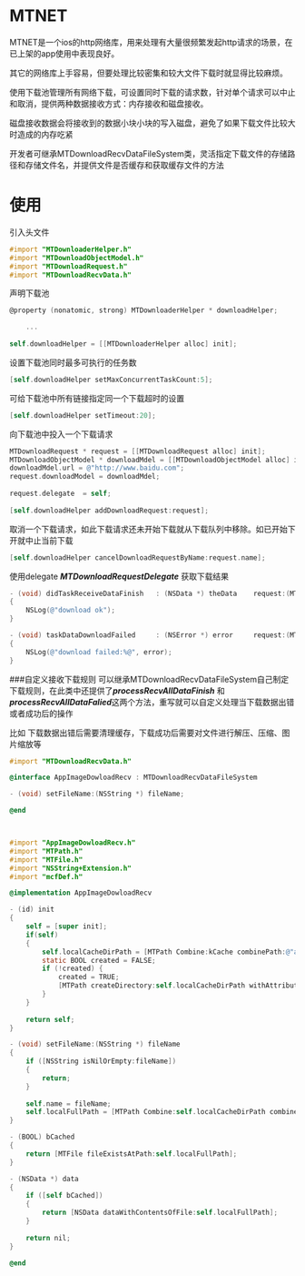 # MTNET

MTNET是一个ios的http网络库，用来处理有大量很频繁发起http请求的场景，在已上架的app使用中表现良好。 

其它的网络库上手容易，但要处理比较密集和较大文件下载时就显得比较麻烦。

使用下载池管理所有网络下载，可设置同时下载的请求数，针对单个请求可以中止和取消，提供两种数据接收方式：内存接收和磁盘接收。 

磁盘接收数据会将接收到的数据小块小块的写入磁盘，避免了如果下载文件比较大时造成的内存吃紧

开发者可继承MTDownloadRecvDataFileSystem类，灵活指定下载文件的存储路径和存储文件名，并提供文件是否缓存和获取缓存文件的方法


# 使用
引入头文件

```objectivec
#import "MTDownloaderHelper.h"
#import "MTDownloadObjectModel.h"
#import "MTDownloadRequest.h"
#import "MTDownloadRecvData.h"	
```

声明下载池

```objectivec
@property (nonatomic, strong) MTDownloaderHelper * downloadHelper;

	...
	
self.downloadHelper = [[MTDownloaderHelper alloc] init];	
```

设置下载池同时最多可执行的任务数

```objectivec
[self.downloadHelper setMaxConcurrentTaskCount:5];
```

可给下载池中所有链接指定同一个下载超时的设置

```objectivec
[self.downloadHelper setTimeout:20];
```

向下载池中投入一个下载请求

```objectivec
MTDownloadRequest * request = [[MTDownloadRequest alloc] init];
MTDownloadObjectModel * downloadMdel = [[MTDownloadObjectModel alloc] init];
downloadMdel.url = @"http://www.baidu.com";
request.downloadModel = downloadMdel;
    
request.delegate  = self;
    
[self.downloadHelper addDownloadRequest:request];
```

取消一个下载请求，如此下载请求还未开始下载就从下载队列中移除。如已开始下开就中止当前下载

```objectivec
[self.downloadHelper cancelDownloadRequestByName:request.name];
```

使用delegate ***MTDownloadRequestDelegate*** 获取下载结果

```objectivec
- (void) didTaskReceiveDataFinish   : (NSData *) theData    request:(MTDownloadRequest*) request
{
    NSLog(@"download ok");
}

- (void) taskDataDownloadFailed     : (NSError *) error     request:(MTDownloadRequest*) request
{
    NSLog(@"download failed:%@", error);
}
```



###自定义接收下载规则
可以继承MTDownloadRecvDataFileSystem自己制定下载规则，在此类中还提供了***processRecvAllDataFinish*** 和 ***processRecvAllDataFalied***这两个方法，重写就可以自定义处理当下载数据出错或者成功后的操作

比如 下载数据出错后需要清理缓存，下载成功后需要对文件进行解压、压缩、图片缩放等


```objectivec
#import "MTDownloadRecvData.h"

@interface AppImageDowloadRecv : MTDownloadRecvDataFileSystem

- (void) setFileName:(NSString *) fileName;

@end



#import "AppImageDowloadRecv.h"
#import "MTPath.h"
#import "MTFile.h"
#import "NSString+Extension.h"
#import "mcfDef.h"

@implementation AppImageDowloadRecv

- (id) init
{
    self = [super init];
    if(self)
    {
        self.localCacheDirPath = [MTPath Combine:kCache combinePath:@"appdata"];
        static BOOL created = FALSE;
        if (!created) {
            created = TRUE;
            [MTPath createDirectory:self.localCacheDirPath withAttributes:nil];
        }
    }
    
    return self;
}

- (void) setFileName:(NSString *) fileName
{
    if ([NSString isNilOrEmpty:fileName])
    {
        return;
    }
    
    self.name = fileName;
    self.localFullPath = [MTPath Combine:self.localCacheDirPath combinePath:fileName];
}

- (BOOL) bCached
{
    return [MTFile fileExistsAtPath:self.localFullPath];
}

- (NSData *) data
{
    if ([self bCached])
    {
        return [NSData dataWithContentsOfFile:self.localFullPath];
    }
    
    return nil;
}

@end

```





